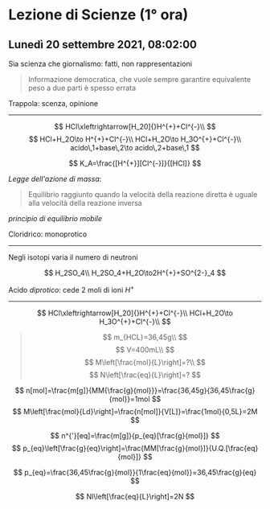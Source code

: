 # Lezione di Scienze (1° ora) 
## Lunedì 20 settembre 2021, 08:02:00

Sia scienza che giornalismo: fatti, non rappresentazioni

> Informazione democratica, che vuole sempre garantire equivalente peso a due parti è spesso errata

Trappola: scenza, opinione

---
$$
HCl\xleftrightarrow[H_20]{}H^{+}+Cl^{-}\\
$$
$$
HCl+H_2O\to H^{+}+Cl^{-}\\
HCl+H_2O\to H_3O^{+}+Cl^{-}\\
acido\,1+base\,2\to acido\,2+base\,1
$$

$$
K_A=\frac{[H^{+}][Cl^{-}]}{[HCl]}
$$

_Legge dell'azione di massa_:
> Equilibrio raggiunto quando la velocità della reazione diretta è uguale alla velocità della reazione inversa

_principio di equilibrio mobile_

Cloridrico: monoprotico

---
Negli isotopi varia il numero di neutroni

$$
H_2SO_4\\
H_2SO_4+H_2O\to2H^{+}+SO^{2-}_4
$$

Acido _diprotico_: cede $2$ moli di ioni $H^{+}$

---

$$
HCl\xleftrightarrow[H_20]{}H^{+}+Cl^{-}\\
HCl+H_2O\to H_3O^{+}+Cl^{-}\\
$$

> $$
> m_{HCL}=36,45g\\
> $$
> $$
> V=400mL\\
> $$
> $$
> M\left[\frac{mol}{L}\right]=?\\
> $$
> $$
> N\left[\frac{eq}{L}\right]=?
> $$

$$
n[mol]=\frac{m[g]}{MM{\frac{g}{mol}}}=\frac{36,45g}{36,45\frac{g}{mol}}=1mol
$$
$$
M\left[\frac{mol}{Ld}\right]=\frac{n[mol]}{V[L]}=\frac{1mol}{0,5L}=2M
$$

$$
n^{'}[eq]=\frac{m[g]}{p_{eq}[\frac{g}{mol}]}
$$
$$
p_{eq}\left[\frac{g}{eq}\right]=\frac{MM[\frac{g}{mol}]}{U.Q.[\frac{eq}{mol}]}
$$

$$
p_{eq}=\frac{36,45\frac{g}{mol}}{1\frac{eq}{mol}}=36,45\frac{g}{eq}
$$

$$
Nl\left[\frac{eq}{L}\right]=2N
$$
<!--stackedit_data:
eyJoaXN0b3J5IjpbNzMxMDk2MTQwLC03MjYzNzYyNDIsLTE3Nz
g0NjMwNDRdfQ==
-->